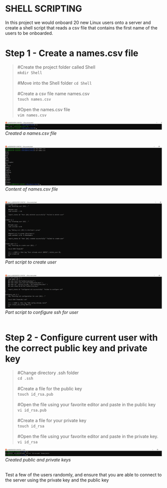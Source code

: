 # **SHELL SCRIPTING**
In this project we would onboard 20 new Linux users onto a server and create a shell script that reads a csv file that contains the first name of the users to be onboarded.   

# **Step 1 - Create a names.csv file**

>#Create the project folder called Shell   
>`mkdir Shell`   
><br>
>#Move into the Shell folder
>`cd Shell`   
><br>
>#Create a csv file name names.csv   
>`touch names.csv`   
><br>
>#Open the names.csv file   
>`vim names.csv`

![namse.csv file](../screenshots/auxproject1/names_csv_file.jpg)
*Created a names.csv file*  
<br>

![namse.csv file content](../screenshots/auxproject1/names_csv_file_content.jpg)
*Content of names.csv file*  
<br>

![part script to create user](../screenshots/auxproject1/create_user.jpg)
*Part script to create user*  
<br>

![part script to configure ssh for user](../screenshots/auxproject1/config_ssh.jpg)
*Part script to configure ssh for user*  
<br>

# **Step 2 - Configure current user with the correct public key and private key**
>#Change directory .ssh folder   
>`cd .ssh`   
><br>
>#Create a file for the public key   
>`touch id_rsa.pub`   
><br>
>#Open the file using your favorite editor and paste in the public key   
>`vi id_rsa.pub`   
><br>
>#Create a file for your private key   
>`touch id_rsa`
><br>   
>#Open the file using your favorite editor and paste in the private key.   
>`vi id_rsa`
><br>   

![created public and private keys](../screenshots/auxproject1/keys.jpg)
*Created public and private keys*  
<br>

Test a few of the users randomly, and ensure that you are able to connect to the server using the private key and the public key